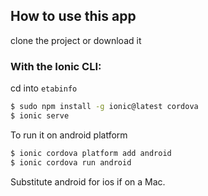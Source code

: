 ## How to use this app

clone the project or download it

### With the Ionic CLI:

cd into `etabinfo` 

```bash
$ sudo npm install -g ionic@latest cordova
$ ionic serve
```

To run it on android platform

```bash
$ ionic cordova platform add android
$ ionic cordova run android
```

Substitute android for ios if on a Mac.

